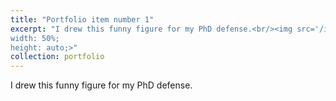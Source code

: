```yaml
---
title: "Portfolio item number 1"
excerpt: "I drew this funny figure for my PhD defense.<br/><img src='/images/Funny_Cover.png'
width: 50%;
height: auto;>"
collection: portfolio
---
```


I drew this funny figure for my PhD defense.
